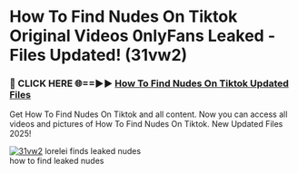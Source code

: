 # How To Find Nudes On Tiktok Original Videos 0nlyFans Leaked - Files Updated! (31vw2)

<h3>🔴 CLICK HERE 🌐==►► <a href="https://tinyurl.com/52m3yx9h" rel="nofollow">How To Find Nudes On Tiktok Updated Files</a></h3>

Get How To Find Nudes On Tiktok and all content. Now you can access all videos and pictures of How To Find Nudes On Tiktok. New Updated Files 2025!

[![31vw2](https://i.imgur.com/TnHtlc8.gif)](https://tinyurl.com/52m3yx9h)
lorelei finds leaked nudes<br>
how to find leaked nudes
